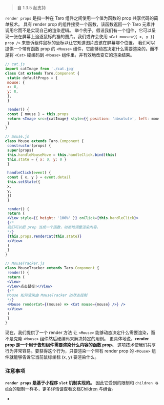 > 自 1.3.5 起支持

`render props` 是指一种在 Taro 组件之间使用一个值为函数的 prop 共享代码的简单技术。
具有 render prop 的组件接受一个函数，该函数返回一个 Taro 元素并调用它而不是实现自己的渲染逻辑。
举个例子，假设我们有一个组件，它可以呈现一张在屏幕上追逐鼠标的猫的图片。我们或许会使用 `<Cat mouse={{ x, y }} prop />` 来告诉组件鼠标的坐标以让它知道图片应该在屏幕哪个位置。
我们可以提供一个带有函数 prop 的 `<Mouse>` 组件，它能够动态决定什么需要渲染的，而不是将 `<Cat>` 硬编码到 `<Mouse>` 组件里，并有效地改变它的渲染结果。
```jsx
// cat.js
import catImage from './cat.jpg'
class Cat extends Taro.Component {
 static defaultProps = {
 mouse: {
 x: 0,
 y: 0,
 },
 }

 render() {
 const { mouse } = this.props
 return <Image src={catImage} style={{ position: 'absolute', left: mouse.x, top: mouse.y }} />
 }
}

// mouse.js
class Mouse extends Taro.Component {
 constructor(props) {
 super(props)
 this.handleMouseMove = this.handleClick.bind(this)
 this.state = { x: 0, y: 0 }
 }

 handleClick(event) {
 const { x, y } = event.detail
 this.setState({
 x,
 y,
 })
 }

 render() {
 return (
 <View style={{ height: '100%' }} onClick={this.handleClick}>
 {/*
 我们可以把 prop 当成一个函数，动态地调整渲染内容。
 */}
 {this.props.renderCat(this.state)}
 </View>
 )
 }
}

// MouseTracker.js
class MouseTracker extends Taro.Component {
 render() {
 return (
 <View>
 <View>点击鼠标!</View>
 {/*
 Mouse 如何渲染由 MouseTracker 的状态控制
 */}
 <Mouse renderCat={(mouse) => <Cat mouse={mouse} />} />
 </View>
 )
 }
}
```

现在，我们提供了一个 render 方法 让 `<Mouse>` 能够动态决定什么需要渲染，而不是克隆 `<Mouse>` 组件然后硬编码来解决特定的用例。
更具体地说，**render prop 是一个用于告知组件需要渲染什么内容的函数 prop**。
这项技术使我们共享行为非常容易。要获得这个行为，只要渲染一个带有 render prop 的 `<Mouse>` 组件就能够告诉它当前鼠标坐标 (x, y) 要渲染什么。
### 注意事项[​](render-props.html#注意事项)
**`render props` 是基于小程序 `slot` 机制实现的。** 因此它受到的限制和 `children 与组合`的限制一样多，更多详情请查看文档[Children 与组合](children.html#%E6%B3%A8%E6%84%8F%E4%BA%8B%E9%A1%B9)。

-
